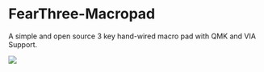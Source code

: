 # FearThree-Macropad
A simple and open source 3 key hand-wired macro pad with QMK and VIA Support.  
  
![](https://i.imgur.com/zvou6rN.jpg)
